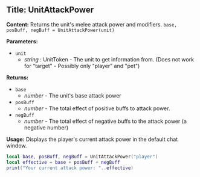## Title: UnitAttackPower

**Content:**
Returns the unit's melee attack power and modifiers.
`base, posBuff, negBuff = UnitAttackPower(unit)`

**Parameters:**
- `unit`
  - *string* : UnitToken - The unit to get information from. (Does not work for "target" - Possibly only "player" and "pet")

**Returns:**
- `base`
  - *number* - The unit's base attack power
- `posBuff`
  - *number* - The total effect of positive buffs to attack power.
- `negBuff`
  - *number* - The total effect of negative buffs to the attack power (a negative number)

**Usage:**
Displays the player's current attack power in the default chat window.
```lua
local base, posBuff, negBuff = UnitAttackPower("player")
local effective = base + posBuff + negBuff
print("Your current attack power: "..effective)
```
